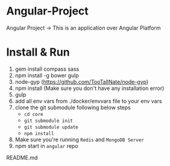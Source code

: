 # Angular-Project
Angular Project -> This is an application over Angular Platform

# Install & Run
  1. gem install compass sass
  2. npm install -g bower gulp
  3. node-gyp (https://github.com/TooTallNate/node-gyp)
  4. npm install  (Make sure you don't have any installation error)
  5. gulp
  6. add all env vars from ./docker/envvars file to your env vars
  7. clone the git submodule following below steps
     * `cd core`
     * `git submodule init`
     * `git submodule update`
     * `npm install`
  8. Make sure you're running `Redis` and `MongoDB Server`
  9. npm start in `angular` repo


  README.md
